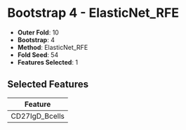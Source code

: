 # Bootstrap 4 - ElasticNet_RFE

- **Outer Fold**: 10
- **Bootstrap**: 4
- **Method**: ElasticNet_RFE
- **Fold Seed**: 54
- **Features Selected**: 1

## Selected Features

| Feature |
|---------|
| CD27IgD_Bcells |
